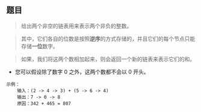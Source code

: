 ## 题目
> 给出两个非空的链表用来表示两个非负的整数。

> 其中，它们各自的位数是按照**逆序**的方式存储的，并且它们的每个节点只能存储**一位**数字。

> 如果，我们将这两个数相加起来，则会返回一个新的链表来表示它们的和。

- 您可以假设除了数字 0 之外，这两个数都不会以 0 开头。
```
示例：
    输入：(2 -> 4 -> 3) + (5 -> 6 -> 4)
    输出：7 -> 0 -> 8
    原因：342 + 465 = 807
```